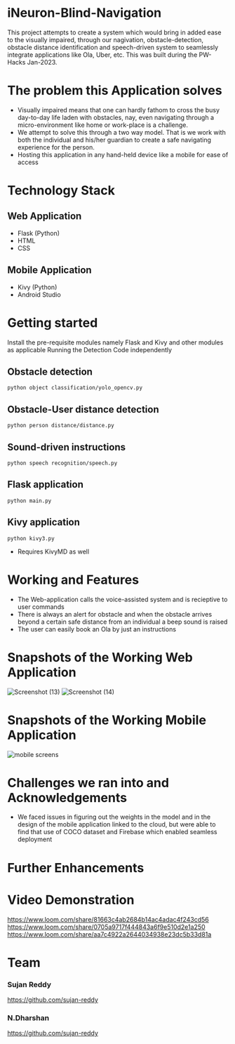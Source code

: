 # iNeuron-Blind-Navigation
This project attempts to create a system which would bring in added ease to the visually impaired, through our nagivation, obstacle-detection, obstacle distance identification and speech-driven system to seamlessly integrate applications like Ola, Uber, etc. This was built during the PW-Hacks Jan-2023.


# The problem this Application solves
* Visually impaired means that one can hardly fathom to cross the busy day-to-day life laden with obstacles, nay, even navigating through a micro-environment like home or work-place is a challenge.
* We attempt to solve this through a two way model. That is we work with both the individual and his/her guardian to create a safe navigating experience for the person.
* Hosting this application in any hand-held device like a mobile for ease of access


# Technology Stack
## Web Application
* Flask (Python)
* HTML
* CSS 
## Mobile Application 
* Kivy (Python)
* Android Studio


# Getting started
Install the pre-requisite modules namely Flask and Kivy and other modules as applicable
Running the Detection Code independently
## Obstacle detection
`python object classification/yolo_opencv.py`
## Obstacle-User distance detection
`python person distance/distance.py`
## Sound-driven instructions
`python speech recognition/speech.py`
## Flask application
`python main.py`
## Kivy application
`python kivy3.py`
* Requires KivyMD as well

# Working and Features
* The Web-application calls the voice-assisted system and is recieptive to user commands
* There is always an alert for obstacle and when the obstacle arrives beyond a certain safe distance from an individual a beep sound is raised
* The user can easily book an Ola by just an instructions


# Snapshots of the Working Web Application
![Screenshot (13)](https://user-images.githubusercontent.com/98468801/215315685-4312194b-00de-4a85-85b0-9b72e30e8a84.png)
![Screenshot (14)](https://user-images.githubusercontent.com/98468801/215315687-3a225ce8-76b0-4193-8f31-8ad836763a05.png)


# Snapshots of the Working Mobile Application

![mobile screens](https://user-images.githubusercontent.com/98468801/215316375-54f338a2-c00b-4a1d-aaf6-b7a756e54496.png)


# Challenges we ran into and Acknowledgements
* We faced issues in figuring out the weights in the model and in the design of the mobile application linked to the cloud, but were able to find that use of COCO dataset and Firebase which enabled seamless deployment


# Further Enhancements

# Video Demonstration
https://www.loom.com/share/81663c4ab2684b14ac4adac4f243cd56
https://www.loom.com/share/0705a9717f444843a6f9e510d2e1a250
https://www.loom.com/share/aa7c4922a2644034938e23dc5b33d81a


# Team
### Sujan Reddy
https://github.com/sujan-reddy
### N.Dharshan
https://github.com/sujan-reddy
